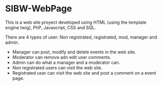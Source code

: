 # SIBW-WebPage
This is a web site proyect developed using HTML (using the template engine twig), PhP, Javascript, CSS and SQL.

There are 4 types of user: Non registrated, registrated, mod, manager and admin.

- Manager can post, modify and delete events in the web site.
- Moderator can remove adn edit user comments.
- Admin can do what a manager and a moderator can.
- Non registrated users can visit the web site.
- Registrated user can visit the web site and post a comment on a event page.
